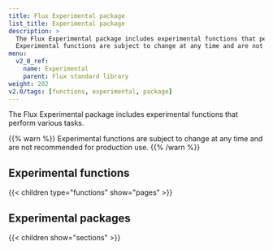 ```yaml
---
title: Flux Experimental package
list_title: Experimental package
description: >
  The Flux Experimental package includes experimental functions that perform various tasks.
  Experimental functions are subject to change at any time and are not recommended for production use.
menu:
  v2_0_ref:
    name: Experimental
    parent: Flux standard library
weight: 202
v2.0/tags: [functions, experimental, package]
---
```


The Flux Experimental package includes experimental functions that perform various tasks.

{{% warn %}}
Experimental functions are subject to change at any time and are not recommended for production use.
{{% /warn %}}

## Experimental functions
{{< children type="functions" show="pages" >}}

## Experimental packages
{{< children show="sections" >}}
